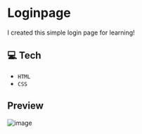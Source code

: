 # Loginpage
I created this simple login page for learning! 

## 💻 Tech 

- `HTML`
- `CSS`

## Preview
![image](https://github.com/kanisha-1971/Loginpage/assets/67091134/48c2e577-1f56-4ed9-bea9-26f2c9217dcd)

